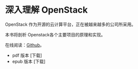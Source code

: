 # 深入理解 OpenStack

OpenStack 作为开源的云计算平台，正在被越来越多的公司所采用。

本书将剖析 Openstack各个主要项目的原理和实现。

在线阅读：[Github](SUMMARY.md)。

* pdf 版本 \[下载\]
* epub 版本 \[下载\]



